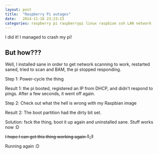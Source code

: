 ```yaml
---
layout: post
title:  "Raspberry Pi outages"
date:   2014-11-16 23:23:23
categories: raspberry pi raspberrypi linux raspbian ssh LAN network
---
```


I did it! I managed to crash my pi!

## But how???

Well, I installed sane in order to get network scanning to work, restarted saned, tried to scan and BAM, the pi stopped responding.

Step 1: Power-cycle the thing

Result 1: the pi booted, registered an IP from DHCP, and didn't respond to pings. After a few seconds, it went off again.

Step 2: Check out what the hell is wrong with my Raspbian image

Result 2: The boot partition had the dirty bit set.

Solution: fsck the thing, boot it up again and uninstalled sane. Stuff works now :D

~~I hope I can get this thing working again T_T~~

Running again :D

